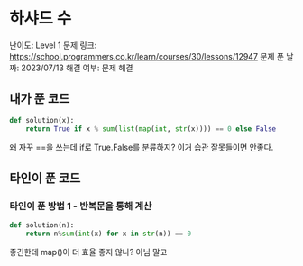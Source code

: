# 하샤드 수

난이도: Level 1
문제 링크: https://school.programmers.co.kr/learn/courses/30/lessons/12947
문제 푼 날짜: 2023/07/13
해결 여부: 문제 해결

## 내가 푼 코드

```python
def solution(x):
    return True if x % sum(list(map(int, str(x)))) == 0 else False
```

왜 자꾸 ==을 쓰는데 if로 True.False를 분류하지? 이거 습관 잘못들이면 안좋다.

## 타인이 푼 코드

### 타인이 푼 방법 1 - 반복문을 통해 계산

```python
def solution(n):
    return n%sum(int(x) for x in str(n)) == 0
```

좋긴한데 map()이 더 효율 좋지 않나? 아님 말고